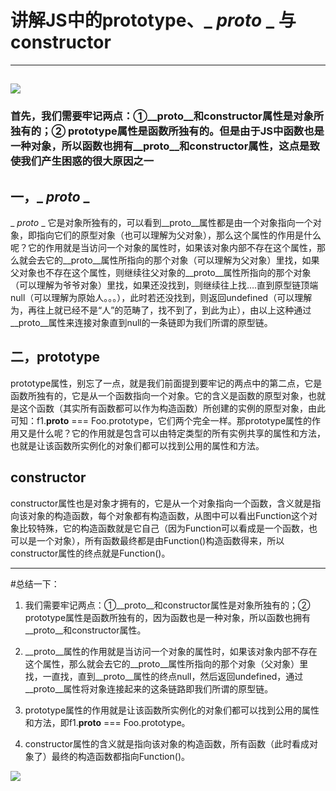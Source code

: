 # 讲解JS中的prototype、_ _proto_ _ 与constructor
---
![](https://i.imgur.com/spnZ8Hr.png)
--- 

### 首先，我们需要牢记两点：①__proto__和constructor属性是对象所独有的；② prototype属性是函数所独有的。但是由于JS中函数也是一种对象，所以函数也拥有__proto__和constructor属性，这点是致使我们产生困惑的很大原因之一

## 一，_ _proto_ _

  _ _proto_ _ 它是对象所独有的，可以看到__proto__属性都是由一个对象指向一个对象，即指向它们的原型对象（也可以理解为父对象），那么这个属性的作用是什么呢？它的作用就是当访问一个对象的属性时，如果该对象内部不存在这个属性，那么就会去它的__proto__属性所指向的那个对象（可以理解为父对象）里找，如果父对象也不存在这个属性，则继续往父对象的__proto__属性所指向的那个对象（可以理解为爷爷对象）里找，如果还没找到，则继续往上找….直到原型链顶端null（可以理解为原始人。。。），此时若还没找到，则返回undefined（可以理解为，再往上就已经不是“人”的范畴了，找不到了，到此为止），由以上这种通过__proto__属性来连接对象直到null的一条链即为我们所谓的原型链。

## 二，prototype

prototype属性，别忘了一点，就是我们前面提到要牢记的两点中的第二点，它是函数所独有的，它是从一个函数指向一个对象。它的含义是函数的原型对象，也就是这个函数（其实所有函数都可以作为构造函数）所创建的实例的原型对象，由此可知：f1.__proto__ === Foo.prototype，它们两个完全一样。那prototype属性的作用又是什么呢？它的作用就是包含可以由特定类型的所有实例共享的属性和方法，也就是让该函数所实例化的对象们都可以找到公用的属性和方法。

## constructor
constructor属性也是对象才拥有的，它是从一个对象指向一个函数，含义就是指向该对象的构造函数，每个对象都有构造函数，从图中可以看出Function这个对象比较特殊，它的构造函数就是它自己（因为Function可以看成是一个函数，也可以是一个对象），所有函数最终都是由Function()构造函数得来，所以constructor属性的终点就是Function()。

---

#总结一下： 
1. 我们需要牢记两点：①__proto__和constructor属性是对象所独有的；② prototype属性是函数所独有的，因为函数也是一种对象，所以函数也拥有__proto__和constructor属性。

2. __proto__属性的作用就是当访问一个对象的属性时，如果该对象内部不存在这个属性，那么就会去它的__proto__属性所指向的那个对象（父对象）里找，一直找，直到__proto__属性的终点null，然后返回undefined，通过__proto__属性将对象连接起来的这条链路即我们所谓的原型链。

3. prototype属性的作用就是让该函数所实例化的对象们都可以找到公用的属性和方法，即f1.__proto__ === Foo.prototype。

4. constructor属性的含义就是指向该对象的构造函数，所有函数（此时看成对象了）最终的构造函数都指向Function()。

![](https://i.imgur.com/nDwLg2Y.jpg)

